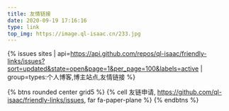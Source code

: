 ```yaml
---
title: 友情链接
date: 2020-09-19 17:16:16
type: link
top_img: https://image.ql-isaac.cn/233.jpg
---
```


{% issues sites | api=https://api.github.com/repos/ql-isaac/friendly-links/issues?sort=updated&state=open&page=1&per_page=100&labels=active | group=types:个人博客,博主站点,友情链接 %}

{% btns rounded center grid5 %}
{% cell 友链申请, https://github.com/ql-isaac/friendly-links/issues, far fa-paper-plane %}
{% endbtns %}